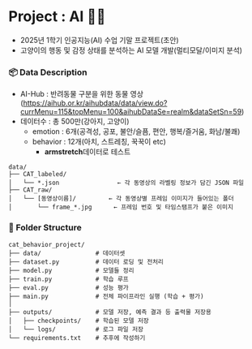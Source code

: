 # Project : AI 🐾🐾
- 2025년 1학기 인공지능(AI) 수업 기말 프로젝트(초안)   
- 고양이의 행동 및 감정 상태를 분석하는 AI 모델 개발(멀티모달/이미지 분석)    


### 📦 Data Description
- AI-Hub : 반려동물 구분을 위한 동물 영상(https://aihub.or.kr/aihubdata/data/view.do?currMenu=115&topMenu=100&aihubDataSe=realm&dataSetSn=59)
- 데이터수 : 총 500만(강아지, 고양이)
    - emotion : 6개(공격성, 공포, 불안/슬픔, 편안, 행복/즐거움, 화남/불쾌)
    - behavior : 12개(아치, 스트레칭, 꾹꾹이 etc) 
        - **armstretch**데이터로 테스트
```
data/
├── CAT_labeled/
│   └── *.json                ← 각 동영상의 라벨링 정보가 담긴 JSON 파일
├── CAT_raw/
│   └── [동영상이름]/         ← 각 동영상별 프레임 이미지가 들어있는 폴더
│       └── frame_*.jpg      ← 프레임 번호 및 타임스탬프가 붙은 이미지
```


### 📁 Folder Structure
```
cat_behavior_project/
├── data/               # 데이터셋
├── dataset.py          # 데이터 로딩 및 전처리
├── model.py            # 모델들 정리
├── train.py            # 학습 루프
├── eval.py             # 성능 평가
├── main.py             # 전체 파이프라인 실행 (학습 + 평가)
│
├── outputs/            # 모델 저장, 예측 결과 등 출력물 저장용
│   ├── checkpoints/    # 학습된 모델 저장
│   └── logs/           # 로그 파일 저장
└── requirements.txt    # 추후에 작성하기
```

